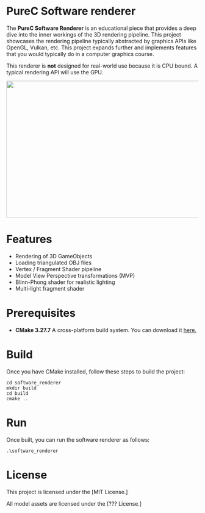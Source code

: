 # PureC Software renderer
The **PureC Software Renderer** is an educational piece that provides a deep
dive into the inner workings of the 3D rendering pipeline. This project showcases
the rendering pipeline typically abstracted by graphics APIs like OpenGL, Vulkan,
etc. This project expands further and implements features that you would
typically do in a computer graphics course.

This renderer is **not** designed for real-world use because it is CPU bound.
A typical rendering API will use the GPU.

<p align="center">
  <img width="640" height="360" src="???">
</p>

# Features
- Rendering of 3D GameObjects
- Loading triangulated OBJ files
- Vertex / Fragment Shader pipeline
- Model View Perspective transformations (MVP)
- Blinn-Phong shader for realistic lighting
- Multi-light fragment shader

# Prerequisites
- **CMake 3.27.7** A cross-platform build system. You can download it [here.](https://cmake.org/download/)

# Build
Once you have CMake installed, follow these steps to build the project:
```console
cd software_renderer
mkdir build
cd build
cmake ..
```

# Run
Once built, you can run the software renderer as follows:
```console
.\software_renderer
```

# License
This project is licensed under the [MIT License.]

All model assets are licensed under the [??? License.]